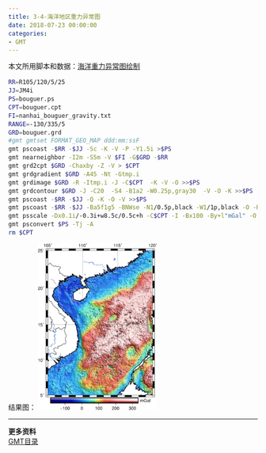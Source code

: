 ```yaml
---
title: 3-4-海洋地区重力异常图
date: 2018-07-23 00:00:00
categories:
- GMT
---
```

 本文所用脚本和数据：[海洋重力异常图绘制](https://github.com/zhongpenggeo/GMT_demo/tree/master/gravity)
```sh
RR=R105/120/5/25
JJ=JM4i
PS=bouguer.ps
CPT=bouguer.cpt
FI=nanhai_bouguer_gravity.txt
RANGE=-130/335/5
GRD=bouguer.grd
#gmt gmtset FORMAT_GEO_MAP ddd:mm:ssF
gmt pscoast -$RR -$JJ -Sc -K -V -P -Y1.5i >$PS
gmt nearneighbor -I2m -S5m -V $FI -G$GRD -$RR
gmt grd2cpt $GRD -Chaxby -Z -V > $CPT
gmt grdgradient $GRD -A45 -Nt -Gtmp.i
gmt grdimage $GRD -R -Itmp.i -J -C$CPT  -K -V -O >>$PS
gmt grdcontour $GRD -J -C20  -S4 -B1a2 -W0.25p,gray30  -V -O -K >>$PS
gmt pscoast -$RR -$JJ -Q -K -O -V >>$PS
gmt pscoast -$RR -$JJ -Ba5f1g5 -BNWse -N1/0.5p,black -W1/1p,black -O -K >>$PS
gmt psscale -Dx0.1i/-0.3i+w8.5c/0.5c+h -C$CPT -I -Bx100 -By+l"mGal" -O >>$PS
gmt psconvert $PS -Tj -A
rm $CPT 


```
结果图：
![南海地区布格重力异常](imags/7955445-acd92619c76216a9.png)

---

**更多资料**  
[GMT目录](https://www.jianshu.com/p/321f67983c42)
